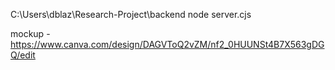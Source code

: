 C:\Users\dblaz\Research-Project\backend
node server.cjs


mockup - https://www.canva.com/design/DAGVToQ2vZM/nf2_0HUUNSt4B7X563gDGQ/edit
